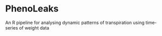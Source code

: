 # PhenoLeaks
An R pipeline for analysing dynamic patterns of transpiration using time-series of weight data
